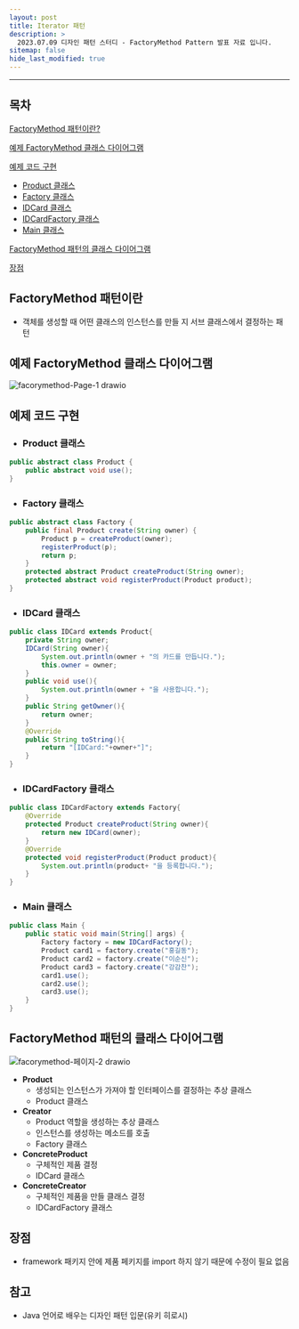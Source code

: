 ```yaml
---
layout: post
title: Iterator 패턴
description: >
  2023.07.09 디자인 패턴 스터디 - FactoryMethod Pattern 발표 자료 입니다.
sitemap: false
hide_last_modified: true
---
```


---

## 목차

[FactoryMethod 패턴이란?](#FactoryMethod-패턴이란?)

[예제 FactoryMethod 클래스 다이어그램](#예제-FactoryMethod-클래스-다이어그램)

[예제 코드 구현](#예제-코드-구현)
- [Product 클래스](#Product-클래스)
- [Factory 클래스](#Factory-클래스)
- [IDCard 클래스](#IDCard-클래스)
- [IDCardFactory 클래스](#IDCardFactory-클래스)
- [Main 클래스](#Main-클래스)

[FactoryMethod 패턴의 클래스 다이어그램](#FactoryMethod-패턴의-클래스-다이어그램)

[장점](#장점)

## FactoryMethod 패턴이란

- 객체를 생성할 때 어떤 클래스의 인스턴스를 만들 지 서브 클래스에서 결정하는 패턴

## 예제 FactoryMethod 클래스 다이어그램

![facorymethod-Page-1 drawio](https://github.com/inh2613/inh2613.github.io/assets/62206617/167069b2-fe0a-4031-9cf3-6e7110dc63f9)


## 예제 코드 구현

- ### Product 클래스
```java
public abstract class Product {
	public abstract void use();
}

```
- ### Factory 클래스
```java
public abstract class Factory {
	public final Product create(String owner) {
		Product p = createProduct(owner);
		registerProduct(p);
		return p;
	}
	protected abstract Product createProduct(String owner);
	protected abstract void registerProduct(Product product);
}
```
- ### IDCard 클래스
```java
public class IDCard extends Product{
	private String owner;
	IDCard(String owner){
		System.out.println(owner + "의 카드를 만듭니다.");
		this.owner = owner;
	}
	public void use(){
		System.out.println(owner + "을 사용합니다.");
	}
	public String getOwner(){
		return owner;
	}
	@Override
	public String toString(){
		return "[IDCard:"+owner+"]";
	}
}
```
- ### IDCardFactory 클래스
```java
public class IDCardFactory extends Factory{
	@Override
	protected Product createProduct(String owner){
		return new IDCard(owner);
	}
	@Override
	protected void registerProduct(Product product){
		System.out.println(product+ "을 등록합니다.");
	}
}
```
- ### Main 클래스
```java
public class Main {
	public static void main(String[] args) {
		Factory factory = new IDCardFactory();
		Product card1 = factory.create("홍길동");
		Product card2 = factory.create("이순신");
		Product card3 = factory.create("강감찬");
		card1.use();
		card2.use();
		card3.use();
	}
}
```
## FactoryMethod 패턴의 클래스 다이어그램
![facorymethod-페이지-2 drawio](https://github.com/inh2613/inh2613.github.io/assets/62206617/818ca7cd-1da8-43a9-8fac-8722c5d8f538)

- **Product**
    - 생성되는 인스턴스가 가져야 할 인터페이스를 결정하는 추상 클래스
    - Product 클래스
- **Creator**
    - Product 역할을 생성하는 추상 클래스
    - 인스턴스를 생성하는 메소드를 호출
    - Factory 클래스
- **ConcreteProduct**
    - 구체적인 제품 결정
    - IDCard 클래스
- **ConcreteCreator**
    - 구체적인 제품을 만들 클래스 결정
    - IDCardFactory 클래스

## 장점
- framework 패키지 안에 제품 페키지를 import 하지 않기 때문에 수정이 필요 없음

## 참고
- Java 언어로 배우는 디자인 패턴 입문(유키 히로시)